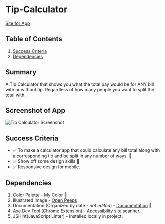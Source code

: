 # Tip-Calculator

[Site for App](https://1dedios.github.io/Tip-Calculator/)

## Table of Contents

1. [Success Criteria](#success-criteria)
2. [Dependencies](#dependencies)

## Summary

A Tip Calculator that shows you what the total pay would be for ANY bill with or without tip. Regardless of how many people you want to split the total with.

## Screenshot of App

![Tip Calculator Screenshot](https://personal-site.b-cdn.net/screenshot.png "Tip Calculator Still")

## Success Criteria

- ✅ To make a calculator app that could calculate any bill total along with a corresponding tip and be split in any number of ways. 🎉  
- ✅ Show off some design skills 🎨
- ✅ Responsive design for mobile.

## Dependencies

1. Color Palette - [My Color](https://mycolor.space/?hex=%23845EC2&sub=1) 🎨
2. Illustrated Image - [Open Peeps](https://www.openpeeps.com/)
3. Documentation (Organized by date - *not edited*) - [Documentation](https://www.notion.so/dediosprogramming/Tip-Calculator-5db52949642b4b7ab6de7ec888bc92b0) 📝
4. Axe Dev Tool (Chrome Extension) - Accessibility site scanner.
5. JSHint(JavaScript Linter) - Installed locally in project.
